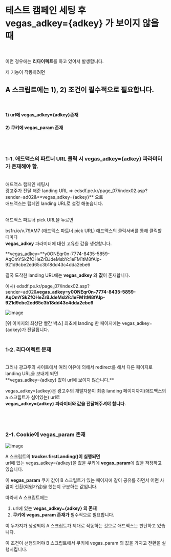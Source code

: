 # 테스트 캠페인 세팅 후 <br> vegas_adkey={adkey} 가 보이지 않을 때
<br>

이런 경우에는 **리다이렉트**를 하고 있어서 발생합니다.


제 기능이 작동하려면

## A 스크립트에는 1), 2) 조건이 필수적으로 필요합니다.
<br>

#### 1) url에  vegas_adkey={adkey}존재 
#### 2) 쿠키에 vegas_param 존재 
<br><br>


### 1-1. 애드맥스의 파트너 URL 클릭 시 vegas_adkey={adkey} 파라미터가 존재해야 함.
<br>
애드맥스 캠페인 세팅시 <br>
광고주가 전달 해준 landing URL => edsdf.pe.kr/page_07/index02.asp?sender=ad02&**vegas_adkey={adkey}** 으로 <br>
애드맥스는 캠페인   landing URL로 설정 해놓습니다.
<br><br>
 

애드맥스 파트너 pick URL을 누르면<br>

bs1n.io/v.79AM7 (애드맥스 파트너 pick URL) 애드맥스의 클릭서버를 통해 클릭할 때마다<br>
**vegas_adkey** 파라미터에 대한 고유한 값을 생성합니다.

**vegas_adkey=**y0ONEqr0n-7774-8435-5859-AqOmYSkZfOHeZrBJdeMsbYc1eFM1tM8fAlp-921d9cbe2ed65c3b18dd43c4dda2ebe6

 

결국 도착한  landing URL에는 **vegas_adkey** 와 **값**이 존재합니다.

예시) edsdf.pe.kr/page_07/index02.asp?sender=ad02&**vegas_adkey=y0ONEqr0n-7774-8435-5859-AqOmYSkZfOHeZrBJdeMsbYc1eFM1tM8fAlp-921d9cbe2ed65c3b18dd43c4dda2ebe6**

![image](https://user-images.githubusercontent.com/87693595/126424590-e02e7506-2d7f-4f8b-b83a-4c392490d3bd.png)


 

[위 이미지의 최상단 빨간 박스] 
최초에 landing 한 페이지에는 vegas_adkey={adkey}가 전달됩니다.<br><br>

### 1-2. 리다이렉트 문제
<br>
그러나 광고주의 사이트에서 여러 이유에 의해서 redirect를 해서 다른 페이지로 landing URL을 보내게 되면 <br>
**vegas_adkey={adkey} 값이 url에 보이지 않습니다.**

 vegas_adkey={adkey}은 광고주의 개발자분이 최종 landing 페이지까지(애드맥스의 a 스크립트가 심어있는) url로<br>
 **vegas_adkey={adkey} 파라미터와 값을 전달해주셔야 합니다.**
<br><br><br><br>
 
 
 
 
 
### 2-1. Cookie에 vegas_param 존재
![image](https://user-images.githubusercontent.com/87693595/126424676-27ca0af0-f54f-41ac-9d72-5b2893754d91.png)

A 스크립트의 **tracker.firstLanding()이 실행되면** <br>
url에 있는 vegas_adkey={adkey}을 값을 쿠키에 **vegas_param**에 값을 저장하고 있습니다.

이 **vegas_param** 쿠키 값이 B 스크립트가 있는 페이지에 같이 공유를 하면서 어떤 사람이 전환(회원가입)을 했는지 구분하는 값입니다. 

따라서 A 스크립트에는 <br>
1) url에 있는 **vegas_adkey={adkey} 의 존재** <br>
2) **쿠키에 vegas_param 존재가** 필수적으로 필요합니다.

 

이 두가지가 생성되야 A 스크립트가 제대로 작동하는 것으로 애드맥스는 판단하고 있습니다.

이 조건이 선행되어야 B 스크립트에서 쿠키에 vegas_param 의 값을 가지고 전환을 실행시킵니다.
<br><br><br><br>

